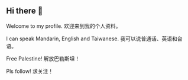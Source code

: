 ## Hi there 👋

<!--
**gicpr7-netizen/gicpr7-netizen** is a ✨ _special_ ✨ repository because its `README.md` (this file) appears on your GitHub profile.

Here are some ideas to get you started:

- 🔭 I’m currently working on ...
- 🌱 I’m currently learning ...
- 👯 I’m looking to collaborate on ...
- 🤔 I’m looking for help with ...
- 💬 Ask me about ...
- 📫 How to reach me: ...
- 😄 Pronouns: ...
- ⚡ Fun fact: ...
-->

Welcome to my profile.
欢迎来到我的个人资料。

I can speak Mandarin, English and Taiwanese.
我可以说普通话、英语和台语。

Free Palestine!
解放巴勒斯坦！

Pls follow!
求关注！
